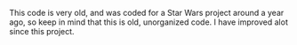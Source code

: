 This code is very old, and was coded for a Star Wars project around a year ago, so keep 
in mind that this is old, unorganized code. I have improved alot since this project.
